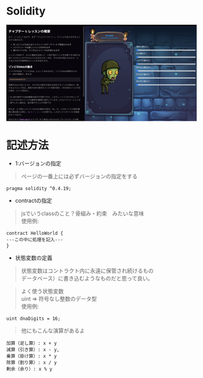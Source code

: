 # Solidity
<img src="home.png">

# 記述方法
-  1:バージョンの指定
> ページの一番上には必ずバージョンの指定をする  
```sol
pragma solidity ^0.4.19;
```

- contractの指定
> jsでいうclassのこと？骨組み・約束　みたいな意味   
> 使用例:  
```sol
contract HelloWorld {
---この中に処理を記入---
}
```

- 状態変数の定義
>  状態変数はコントラクト内に永遠に保管され続けるもの  
> データベース）に書き込むようなものだと思って良い。  

> よく使う状態変数  
> uint => 符号なし整数のデータ型  
> 使用例:  
```sol
uint dnaDigits = 16;
```

> 他にもこんな演算があるよ
```sol
加算（足し算）: x + y
減算（引き算）: x - y,
乗算（掛け算）: x * y
除算（割り算）: x / y
剰余（余り）: x % y
```

